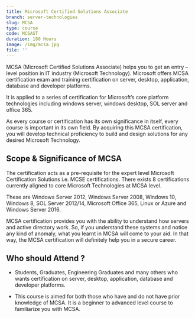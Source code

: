 ```yaml
---
title: Microsoft Certified Solutions Associate
branch: server-technologies
slug: MCSA
type: course
code: MCSAST
duration: 180 Hours
image: /img/mcsa.jpg
file: ''
---
```


MCSA (Microsoft Certified Solutions Associate) helps you to get an entry – level position in IT industry (Microsoft Technology). Microsoft offers MCSA certification exam and training certification on server, desktop, application, database and developer platforms.

It is applied to a series of certification for Microsoft’s core platform technologies including windows server, windows desktop, SOL server and office 365.

As every course or certification has its own significance in itself, every course is important in its own field. By acquiring this MCSA certification, you will develop technical proficiency to build and design solutions for any desired Microsoft Technology.

## Scope & Significance of MCSA

The certification acts as a pre-requisite for the expert level Microsoft Certification Solutions i.e. MCSE certifications. There exists 8 certifications currently aligned to core Microsoft Technologies at MCSA level.

These are Windows Server 2012, Windows Server 2008, Windows 10, Windows 8, SOL Server 2012/14, Microsoft Office 365, Linux or Azure and Windows Server 2016.

MCSA certification provides you with the ability to understand how servers and active directory work. So, if you understand these systems and notice any kind of anomaly, what you learnt in MCSA will come to your aid. In that way, the MCSA certification will definitely help you in a
secure career.

## Who should Attend ?

- Students, Graduates, Engineering Graduates and many others who wants certification on server, desktop, application, database and developer platforms.

- This course is aimed for both those who have and do not have prior knowledge of MCSA. It is a beginner to advanced level course to familiarize you with MCSA.
